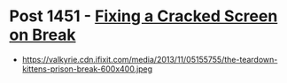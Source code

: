 # Post 1451 - [Fixing a Cracked Screen on Break](https://www.ifixit.com/News/1451/fixing-on-break)

- https://valkyrie.cdn.ifixit.com/media/2013/11/05155755/the-teardown-kittens-prison-break-600x400.jpeg
